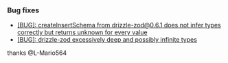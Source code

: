 ### Bug fixes

- [[BUG]: createInsertSchema from drizzle-zod@0.6.1 does not infer types correctly but returns unknown for every value](https://github.com/drizzle-team/drizzle-orm/issues/3907)
- [[BUG]: drizzle-zod excessively deep and possibly infinite types](https://github.com/drizzle-team/drizzle-orm/issues/3869)

thanks @L-Mario564